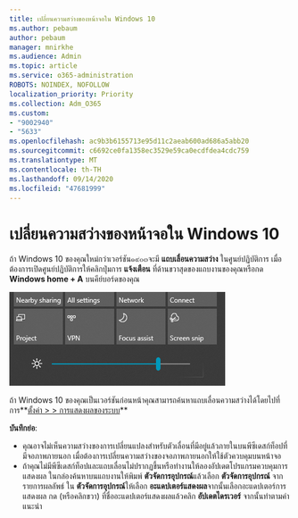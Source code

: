 ```yaml
---
title: เปลี่ยนความสว่างของหน้าจอใน Windows 10
ms.author: pebaum
author: pebaum
manager: mnirkhe
ms.audience: Admin
ms.topic: article
ms.service: o365-administration
ROBOTS: NOINDEX, NOFOLLOW
localization_priority: Priority
ms.collection: Adm_O365
ms.custom:
- "9002940"
- "5633"
ms.openlocfilehash: ac9b3b6155713e95d11c2aeab600ad686a5abb20
ms.sourcegitcommit: c6692ce0fa1358ec3529e59ca0ecdfdea4cdc759
ms.translationtype: MT
ms.contentlocale: th-TH
ms.lasthandoff: 09/14/2020
ms.locfileid: "47681999"
---
```

# <a name="change-screen-brightness-in-windows-10"></a>เปลี่ยนความสว่างของหน้าจอใน Windows 10

ถ้า Windows 10 ของคุณใหม่กว่าเวอร์ชัน๑๙๐๓จะมี **แถบเลื่อนความสว่าง** ในศูนย์ปฏิบัติการ เมื่อต้องการเปิดศูนย์ปฏิบัติการให้คลิกปุ่มการ **แจ้งเตือน** ที่ด้านขวาสุดของแถบงานของคุณหรือกด **Windows home + A** บนคีย์บอร์ดของคุณ

![แถบเลื่อนความสว่าง](media/brightness-slider.png)

ถ้า Windows 10 ของคุณเป็นเวอร์ชันก่อนหน้าคุณสามารถค้นหาแถบเลื่อนความสว่างได้โดยไปที่การ**[ตั้งค่า > > การแสดงผลของระบบ](ms-settings:display?activationSource=GetHelp)**

**บันทึกย่อ**:

- คุณอาจไม่เห็นความสว่างของการเปลี่ยนแปลงสำหรับตัวเลื่อนที่มีอยู่แล้วภายในบนพีซีเดสก์ท็อปที่มีจอภาพภายนอก เมื่อต้องการเปลี่ยนความสว่างของจอภาพภายนอกให้ใช้ตัวควบคุมบนหน้าจอ
- ถ้าคุณไม่มีพีซีเดสก์ท็อปและแถบเลื่อนไม่ปรากฏขึ้นหรือทำงานให้ลองอัปเดตโปรแกรมควบคุมการแสดงผล ในกล่องค้นหาบนแถบงานให้พิมพ์ **ตัวจัดการอุปกรณ์**แล้วเลือก **ตัวจัดการอุปกรณ์** จากรายการผลลัพธ์ ใน **ตัวจัดการอุปกรณ์**ให้เลือก **อะแดปเตอร์แสดงผล**จากนั้นเลือกอะแดปเตอร์การแสดงผล กด (หรือคลิกขวา) ที่ชื่ออะแดปเตอร์แสดงผลแล้วคลิก **อัปเดตไดรเวอร์** จากนั้นทำตามคำแนะนำ
